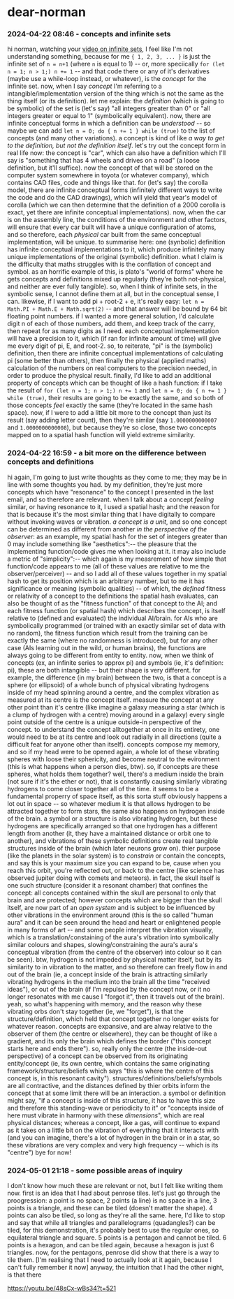 # dear-norman

### 2024-04-22 08:46 - concepts and infinite sets

hi norman, watching your [video on infinite sets](https://youtu.be/4La315ON2Wg), I feel like I'm not understanding something, because for me `{ 1, 2, 3, ... }` is just the infinite set of `n = n+1` (where `n` is equal to 1) -- or, more speciically `for (let n = 1; n > 1;) n += 1` -- and that code there or any of it's derivatives (maybe use a while-loop instead, or whatever), is the *concept* for the infinite set.
now, when I say *concept* I'm referring to a intangible/implementation version of the thing which is not the same as the thing itself (or its definition). let me explain: the *definition* (which is going to be symbolic) of the set is (let's say) "all integers greater than 0" or "all integers greater or equal to 1" (symbolically equivalent). now, there are infinite conceptual forms in which a definition can be *understood* -- so maybe we can add `let n = 0; do { n += 1 } while (true)` to the list of concepts (and many other variations). a concept is kind of like *a way to get to the definition, but not the definition itself*.
let's try out the concept form in real life now: the concept is "car", which can also have a definition which I'll say is "something that has 4 wheels and drives on a road" (a loose definition, but it'll suffice). now the concept of that will be stored on the computer system somewhere in toyota (or whatever company), which contains CAD files, code and things like that. for (let's say) the corolla model, there are infinite conceptual forms (infinitely different ways to write the code and do the CAD drawings), which will yield that year's model of corolla (which we can then determine that the definition of a 2000 corolla is exact, yet there are infinite conceptual implementations). now, when the car is on the assembly line, the conditions of the environment and other factors, will ensure that every car built will have a unique configuration of atoms, and so therefore, each *physical* car built from the same conceptual implementation, will be unique.
to summarise here: one (synbolic) definition has infinite conceptual implementations to it, which produce infinitely many unique implementations of the original (symbolic) definition. what I claim is the difficulty that maths struggles with is the conflation of concept and symbol. as an horrific example of this, is plato's "world of forms" where he gets concepts and definitions mixed up regularly (they're both not-physical, and neither are ever fully tangible).
so, when I think of infinite sets, in the symbolic sense, I cannot define them at all, but in the conceptual sense, I can. likewise, if I want to add pi + root-2 + e, it's really easy: `let n = Math.PI + Math.E + Math.sqrt(2)` -- and that answer will be bound by 64 bit floating point numbers. if I wanted a more general solution, I'd calculate digit n of each of those numbers, add them, and keep track of the carry, then repeat for as many digits as I need. each conceptual implementation will have a precision to it, which (if ran for infinite amount of time) will give me every digit of pi, E, and root-2. so, to reiterate, "pi" is the (symbolic) definition, then there are infinite conceptual implementations of calculating pi (some better than others), then finally the physical (applied maths) calculation of the numbers on real computers to the precision needed, in order to produce the physical result.
finally, I'd like to add an additional property of concepts which can be thought of like a hash function: if I take the result of `for (let n = 1; n > 1;) n += 1` and `let n = 0; do { n += 1 } while (true)`, their results are going to be exactly the same, and so both of those concepts *feel* exactly the same (they're located in the same hash space). now, if I were to add a little bit more to the concept than just its result (say adding letter count), then they're similar (say `1.0000000000007` and `1.0000000000008`), but because they're so close, those two concepts mapped on to a spatial hash function will yield extreme similarity.

### 2024-04-22 16:59 - a bit more on the difference between concepts and definitions

hi again, I'm going to just write thoughts as they come to me; they may be in line with some thoughts you had. by my definition, they're just more concepts which have "resonance" to the concept I presented in the last email, and so therefore are relevant. when I talk about a concept *feeling* similar, or having resonance to it, I used a spatial hash; and the reason for that is because it's the most similar thing that I have digitally to compare without invoking waves or vibration. *a concept is a unit*, and so one concept can be determined as different from another *in the perspective of the observer*: as an example, my spatial hash for the set of integers greater than 0 may include something like "aesthetics":-- the pleasure that the implementing function/code gives me when looking at it. it may also include a metric of "simplicity":-- which again is my measrement of how simple that function/code appears to me (all of these values are relative to me the observer/perceiver) -- and so I add all of these values together in my spatial hash to get its position which is an arbitrary number, but to me it has significance or meaning (symbolic qualities) -- of which, the *defined* fitness or relativity of a concept to the definitions the spatial hash evaluates, can also be thought of as the "fitness function" of that concept to the AI; and each fitness function (or spatial hash) which describes the concept, is itself relative to (defined and evaluated) the individual AI/brain. for AIs who are symbolically programmed (or trained with an exactly similar set of data with no random), the fitness function which result from the training can be exactly the same (where no randomness is introduced), but for any other case (AIs learning out in the wild, or human brains), the functions are always going to be different from entity to entity.
now, when we think of concepts (ex, an infinite series to approx pi) and symbols (ie, it's definition: pi), these are both intangible -- but their shape is very different. for example, the difference (in my brain) between the two, is that a concept is a sphere (or ellipsoid) of a whole bunch of physical vibrating hydrogens inside of my head spinning around a centre, and the complex vibration as measured at its centre is the concept itself. measure the concept at any other point than it's centre (like imagine a galaxy measuring a star (which is a clump of hydrogen with a centre) moving around in a galaxy) every single point outside of the centre is a unique outside-in perspective of the concept. to understand the concept alltogether at once in its entirety, one would need to be at its centre and look out radially in all directions (quite a difficult feat for anyone other than itself). concepts compose my memory, and so if my head were to be opened again, a whole lot of these vibrating spheres with loose their sphericity, and become neutral to the evironment (this is what happens when a person dies, btw). so, if concepts are these spheres, what holds them together? well, there's a medium inside the brain (not sure if it's the ether or not), that is constantly causing similarly vibrating hydrogens to come closer together all of the time. it seems to be a fundamental properry of space itself, as this sorta stuff obviously happens a lot out in space -- so whatever medium it is that allows hydrogen to be attracted together to form stars, the same also happens on hydrogen inside of the brain.
a symbol or a structure is also vibrating hydrogen, but these hydrogens are specifically arranged so that one hydrogen has a different length from another (it, they have a maintained distance or orbit one to another), and vibrations of these symbolic definitions create real tangible structures inside of the brain (which later neurons grow on). thier purpose (like the planets in the solar system) is to *constrain* or contain the concepts, and say this is your maximum size you can expand to be, cause when you reach this orbit, you're reflected out, or back to the centre (like science has observed jupiter doing with comets and meteors). in fact, the skull itself is one such structure (consider it a resonant chamber) that confines the concept: all concepts contained within the skull are personal to only that brain and are protected; however concepts which are bigger than the skull itself, are now part of an *open system* and is subject to be influenced by other vibrations in the environment around (this is the so called "human aura" and it can be seen around the head and heart or enlightened people in many forms of art -- and some people interpret the vibration visually, which is a translation/constaining of the aura's vibration into symbolically similar colours and shapes, slowing/constraining the aura's aura's conceptual vibration (from the centre of the observer) into colour so it can be seen). btw, hydrogen is not impeded by physical matter itself, but by its similarity to in vibration to the matter, and so therefore can freely flow in and out of the brain (ie, a concept inside of the brain is attracting similarly vibrating hydrogens in the medium into the brain all the time "received ideas"), or out of the brain (if I'm repulsed by the concept now, or it no longer resonates with me cause I "forgot it", then it travels out of the brain). yeah, so what's happening with memory, and the reason why these vibrating orbs don't stay together (ie, we "forget"), is that the structure/definition, which held that concept together no longer exists for whatever reason.
concepts are expansive, and are alway relative to the observer of them (the centre or elsewhere), they can be thought of like a gradient, and its only the brain which defines the border ("this concept starts here and ends there"). so, really only the centre (the inside-out perspective) of a concept can be observed from its originating entity/concept (ie, its own centre, which contains the same originating framework/structure/beliefs which says "this is where the centre of this concept is, in this resonant cavity"). structures/definitions/beliefs/symbols are all contractive, and the distances defined by thier orbits inform the concept that at some limit there will be an interaction. a symbol or definition might say, "if a concept is inside of this structure, it has to have this size and therefore this standing-wave or periodicity to it" or "concepts inside of here must vibrate in harmony with these *dimensions*", which are real physical distances; whereas a concept, like a gas, will continue to expand as it takes on a little bit on the vibration of everything that it interacts with (and you can imagine, there's a lot of hydrogen in the brain or in a star, so these vibrations are very complex and very high frequency -- which is its "centre") bye for now!

### 2024-05-01 21:18 - some possible areas of inquiry

I don't know how much these are relevant or not, but I felt like writing them now. first is an idea that I had about penrose tiles. let's just go through the proogression: a point is no space, 2 points (a line) is no space in a line, 3 points is a triangle, and these can be tiled (doesn't matter the shape). 4 points can also be tiled, so long as they're all the same. here, I'd like to stop and say that while all triangles and parallelograms (quadangles?) can be tiled, for this demonstration, it's probably best to use the regular ones, so equilateral triangle and square. 5 points is a pentagon and cannot be tiled. 6 points is a hexagon, and can be tiled again, because a hexagon is just 6 triangles. now, for the pentagons, penrose did show that there is a way to tile them. [I'm realising that I need to actually look at it again, because I can't fully remember it now] anyway, the intuition that I had the other night, is that there 

https://youtu.be/48sCx-wBs34?t=521
